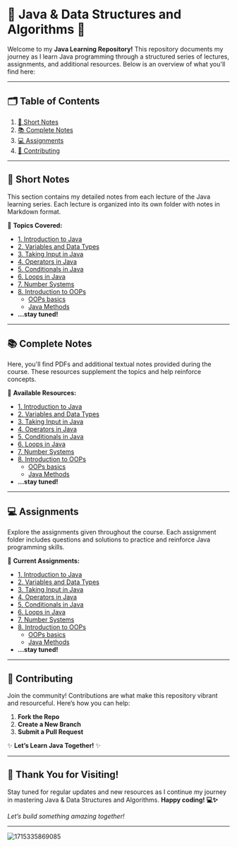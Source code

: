 # 🌟 Java & Data Structures and Algorithms 🚀

Welcome to my **Java Learning Repository!** This repository documents my journey as I learn Java programming through a structured series of lectures, assignments, and additional resources. Below is an overview of what you'll find here:

---

## 🗂️ **Table of Contents**

1. [📝 Short Notes](#-Short-Notes)
2. [📚 Complete Notes](#-Complete-Notes)
3. [💻 Assignments](#-Assignments)
4. [🤝 Contributing](#-contributing)

---

## 📝 **Short Notes**

This section contains my detailed notes from each lecture of the Java learning series. Each lecture is organized into its own folder with notes in Markdown format.

📂 **Topics Covered:**
- [1. Introduction to Java](https://github.com/srivastavaechchhit/Java-and-DSA/blob/main/1.%20Introduction%20to%20Java/Notes.md)
- [2. Variables and Data Types](https://github.com/srivastavaechchhit/Java-and-DSA/blob/main/2.%20Variables%20and%20Data%20Types/Notes.md)
- [3. Taking Input in Java](https://github.com/srivastavaechchhit/Java-and-DSA/blob/main/3.%20Taking%20Input%20in%20Java/Notes.md)
- [4. Operators in Java](https://github.com/srivastavaechchhit/Java-and-DSA/blob/main/4.%20Operators%20in%20Java/Notes.md)
- [5. Conditionals in Java](https://github.com/srivastavaechchhit/Java-and-DSA/blob/main/5.%20Conditionals%20in%20Java/Notes.md)
- [6. Loops in Java](https://github.com/srivastavaechchhit/Java-and-DSA/blob/main/6.%20Loops%20in%20Java/Notes.md)
- [7. Number Systems](https://github.com/srivastavaechchhit/Java-and-DSA/blob/main/7.%20Number%20Systems/Notes.md)
- [8. Introduction to OOPs](https://github.com/srivastavaechchhit/Java-and-DSA/tree/main/8.%20Introduction%20to%20OOPs)
     - [OOPs basics](https://github.com/srivastavaechchhit/Java-and-DSA/blob/main/8.%20Introduction%20to%20OOPs/OOPs%20basics/Notes.md)
     - [Java Methods](https://github.com/srivastavaechchhit/Java-and-DSA/blob/main/8.%20Introduction%20to%20OOPs/Java%20Methods/Notes.md)
- **...stay tuned!**

---

## 📚 **Complete Notes**

Here, you'll find PDFs and additional textual notes provided during the course. These resources supplement the topics and help reinforce concepts.

📂 **Available Resources:**
- [1. Introduction to Java](https://github.com/user-attachments/files/16499977/Introduction.to.Programming.pdf)
- [2. Variables and Data Types](https://github.com/user-attachments/files/16500006/Java.Variables.and.Data.types.pdf)
- [3. Taking Input in Java](https://github.com/user-attachments/files/16500027/Input.pdf)
- [4. Operators in Java](https://github.com/user-attachments/files/16512908/Java.Operators.pdf)
- [5. Conditionals in Java](https://github.com/user-attachments/files/16569321/Conditionals.pdf)
- [6. Loops in Java](https://github.com/user-attachments/files/16569342/Loops.pdf)
- [7. Number Systems](https://github.com/srivastavaechchhit/Java-and-DSA/blob/main/7.%20Number%20Systems/Notes.md)
- [8. Introduction to OOPs](https://github.com/srivastavaechchhit/Java-and-DSA/tree/main/8.%20Introduction%20to%20OOPs)
     - [OOPs basics](https://github.com/user-attachments/files/16579568/Introduction.to.OOPs.pdf)
     - [Java Methods](https://github.com/user-attachments/files/16579566/Java.Methods.pdf)
- **...stay tuned!**

---

## 💻 **Assignments**

Explore the assignments given throughout the course. Each assignment folder includes questions and solutions to practice and reinforce Java programming skills.

📂 **Current Assignments:**
- [1. Introduction to Java](https://github.com/user-attachments/files/16500193/Assignment.Questions.-.Introduction.to.Java.pdf)
- [2. Variables and Data Types](https://github.com/user-attachments/files/16500097/Assignment.Questions.-.Java.Variables.and.Data.Types.pdf)
- [3. Taking Input in Java](https://github.com/user-attachments/files/16500101/Assignment.Questions.-.Input.pdf)
- [4. Operators in Java](https://github.com/user-attachments/files/16512916/Assignment.Questions.-.Java.Operators.pdf)
- [5. Conditionals in Java](https://github.com/user-attachments/files/16569323/Assignment.Questions.-.Conditionals.pdf)
- [6. Loops in Java](https://github.com/user-attachments/files/16569350/Assignment.Questions.-.Loops.pdf)
- [7. Number Systems](https://github.com/srivastavaechchhit/Java-and-DSA/tree/main/7.%20Number%20Systems/Codes)
- [8. Introduction to OOPs](https://github.com/srivastavaechchhit/Java-and-DSA/tree/main/8.%20Introduction%20to%20OOPs)
     - [OOPs basics](https://github.com/user-attachments/files/16579580/Assignment.Questions.-.Introduction.to.OOPs.pdf)
     - [Java Methods](https://github.com/user-attachments/files/16579587/Assignment.Questions.-.Java.Methods.pdf)
- **...stay tuned!**

---

## 🤝 **Contributing**

Join the community! Contributions are what make this repository vibrant and resourceful. Here’s how you can help:

1. **Fork the Repo**
2. **Create a New Branch**
3. **Submit a Pull Request**

✨ **Let’s Learn Java Together!** ✨

---

## 🥳 **Thank You for Visiting!**

Stay tuned for regular updates and new resources as I continue my journey in mastering Java & Data Structures and Algorithms. **Happy coding! 💻✨**

*Let’s build something amazing together!*

---

![1715335869085](https://github.com/user-attachments/assets/bb676f41-7648-4aa5-b41d-c7c7a8ffd57a)
